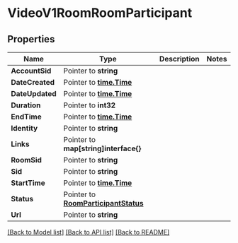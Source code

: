 # VideoV1RoomRoomParticipant

## Properties

Name | Type | Description | Notes
------------ | ------------- | ------------- | -------------
**AccountSid** | Pointer to **string** |  |
**DateCreated** | Pointer to [**time.Time**](time.Time.md) |  |
**DateUpdated** | Pointer to [**time.Time**](time.Time.md) |  |
**Duration** | Pointer to **int32** |  |
**EndTime** | Pointer to [**time.Time**](time.Time.md) |  |
**Identity** | Pointer to **string** |  |
**Links** | Pointer to **map[string]interface{}** |  |
**RoomSid** | Pointer to **string** |  |
**Sid** | Pointer to **string** |  |
**StartTime** | Pointer to [**time.Time**](time.Time.md) |  |
**Status** | Pointer to [**RoomParticipantStatus**](room_participant_status.md) |  |
**Url** | Pointer to **string** |  |

[[Back to Model list]](../README.md#documentation-for-models) [[Back to API list]](../README.md#documentation-for-api-endpoints) [[Back to README]](../README.md)


